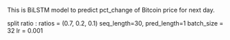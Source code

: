 This is BiLSTM model to predict pct_change of Bitcoin price for next day.


split ratio : ratios = (0.7, 0.2, 0.1)
seq_length=30, pred_length=1
batch_size = 32
lr = 0.001